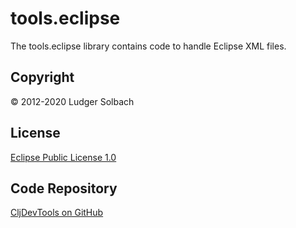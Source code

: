 tools.eclipse
=============
The tools.eclipse library contains code to handle Eclipse XML files.

Copyright
---------
© 2012-2020 Ludger Solbach

License
-------
[Eclipse Public License 1.0](http://www.eclipse.org/legal/epl-v10.html)

Code Repository
---------------
[CljDevTools on GitHub](https://github.com/lsolbach/CljDevTools)
